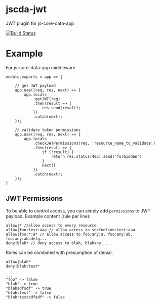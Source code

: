 # jscda-jwt

JWT plugin for js-core-data-app

[![Build Status](https://travis-ci.org/js-core-data/jscda-jwt.svg?branch=master)](https://travis-ci.org/js-core-data/jscda-jwt)

# Example

For js-core-data-app middleware

```
module.exports = app => {

    // get JWT payload
    app.use((req, res, next) => {
        app.locals
            .getJWT(req)
            .then(result => {
                res.send(result);
            })
            .catch(next);
    });

    // validate token permissions
    app.use((req, res, next) => {
        app.locals
            .checkJWTPermissions(req, 'resource_name_to_validate')
            .then(result => {
                if (!result) {
                    return res.status(403).send('forbidden')
                }
                next()
            })
            .catch(next);
    });
}
```

## JWT Permissions

To be able to control access, you can simply add `permissions` to JWT payload.
Example content (rule per line):

```
allow|* //allow access to every resource
allow|foo:test:aaa // allow access to secfootion:test:aaa
allow|foo:*:a* // allow access to foo:any:a, foo:any:ab, foo:any:abcdefg...
deny|blah* // deny access to blah, blahany, ...
```

Rules can be combined with presumption of denial.

```
allow|blah*
deny|blah:test*

...
"foo" -> false
"blah" -> true
"blahadfsdf" -> true
"blah:test" -> false
"blah:testadfadf" -> false
```
